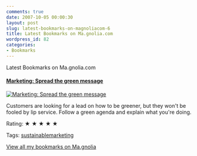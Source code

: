 ```yaml
---
comments: true
date: 2007-10-05 00:00:30
layout: post
slug: latest-bookmarks-on-magnoliacom-6
title: Latest Bookmarks on Ma.gnolia.com
wordpress_id: 82
categories:
- Bookmarks
---
```


Latest Bookmarks on Ma.gnolia.com

#### [Marketing: Spread the green message ](http://www.caterersearch.com/Articles/2007/10/02/316442/marketing-spread-the-green-message.html)

[![Marketing: Spread the green message ](http://scst.srv.girafa.com/srv/i?i=sc010159&r=caterersearch.com/Articles/2007/10/02/316442/marketing-spread-the-green-message.html&s=8e34508f3d716bb2)](http://www.caterersearch.com/Articles/2007/10/02/316442/marketing-spread-the-green-message.html)

Customers are looking for a lead on how to be greener, but they won't be fooled by lip service. Follow a green agenda and explain what you're doing.



Rating: ★ ★ ★ ★ ★

Tags: [sustainablemarketing](http://ma.gnolia.com/people/ivanoats/tags/sustainablemarketing)

[View all my bookmarks on Ma.gnolia](http://ma.gnolia.com/people/ivanoats/bookmarks)

